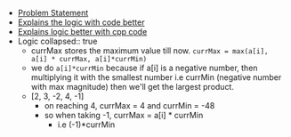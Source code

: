 - [Problem Statement](https://leetcode.com/problems/maximum-product-subarray/)
- [Explains the logic with code better](https://www.youtube.com/watch?v=lXVy6YWFcRM)
- [Explains logic better with cpp code](https://youtu.be/hJ_Uy2DzE08)
- Logic
  collapsed:: true
	- currMax stores the maximum value till now. `currMax = max(a[i], a[i] * currMax, a[i]*currMin)`
	- we do `a[i]*currMin` because if a[i] is a negative number, then multiplying it with the smallest number i.e currMin (negative number with max magnitude) then we'll get the largest product.
	- [2, 3, -2, 4, -1]
		- on reaching 4, currMax = 4 and currMin = -48
		- so when taking -1, currMax = a[i] * currMin
			- i.e (-1)*currMin